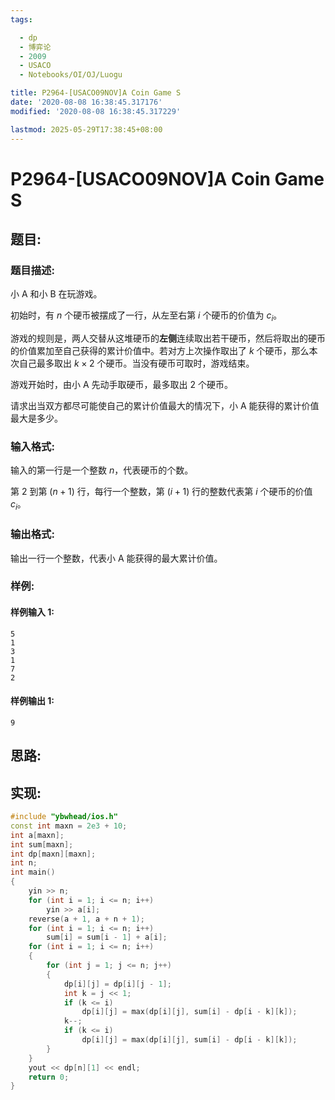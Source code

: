 ```yaml
---
tags:

  - dp
  - 博弈论
  - 2009
  - USACO
  - Notebooks/OI/OJ/Luogu

title: P2964-[USACO09NOV]A Coin Game S
date: '2020-08-08 16:38:45.317176'
modified: '2020-08-08 16:38:45.317229'

lastmod: 2025-05-29T17:38:45+08:00
---
```


# P2964-[USACO09NOV]A Coin Game S

## 题目:

### 题目描述:

小 A 和小 B 在玩游戏。

初始时，有 $n$ 个硬币被摆成了一行，从左至右第 $i$ 个硬币的价值为 $c_i$。

游戏的规则是，两人交替从这堆硬币的**左侧**连续取出若干硬币，然后将取出的硬币的价值累加至自己获得的累计价值中。若对方上次操作取出了 $k$ 个硬币，那么本次自己最多取出 $k \times 2$ 个硬币。当没有硬币可取时，游戏结束。

游戏开始时，由小 A 先动手取硬币，最多取出 $2$ 个硬币。

请求出当双方都尽可能使自己的累计价值最大的情况下，小 A 能获得的累计价值最大是多少。

### 输入格式:

输入的第一行是一个整数 $n$，代表硬币的个数。

第 $2$ 到第 $(n + 1)$ 行，每行一个整数，第 $(i + 1)$ 行的整数代表第 $i$ 个硬币的价值 $c_i$。

### 输出格式:

输出一行一个整数，代表小 A 能获得的最大累计价值。

### 样例:

#### 样例输入 1:

``` 
5
1
3
1
7
2

```

#### 样例输出 1:

``` 
9

```

## 思路:

## 实现:

``` cpp
#include "ybwhead/ios.h"
const int maxn = 2e3 + 10;
int a[maxn];
int sum[maxn];
int dp[maxn][maxn];
int n;
int main()
{
    yin >> n;
    for (int i = 1; i <= n; i++)
        yin >> a[i];
    reverse(a + 1, a + n + 1);
    for (int i = 1; i <= n; i++)
        sum[i] = sum[i - 1] + a[i];
    for (int i = 1; i <= n; i++)
    {
        for (int j = 1; j <= n; j++)
        {
            dp[i][j] = dp[i][j - 1];
            int k = j << 1;
            if (k <= i)
                dp[i][j] = max(dp[i][j], sum[i] - dp[i - k][k]);
            k--;
            if (k <= i)
                dp[i][j] = max(dp[i][j], sum[i] - dp[i - k][k]);
        }
    }
    yout << dp[n][1] << endl;
    return 0;
}
```
